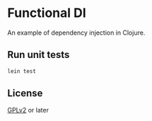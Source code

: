 # Functional DI

An example of dependency injection in Clojure.

## Run unit tests

```sh
lein test
```

## License

[GPLv2](https://github.com/kienstra/data-store/blob/develop/LICENSE) or later
